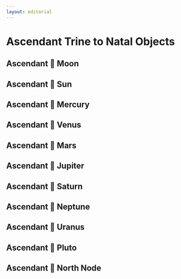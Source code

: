 ```yaml
---
layout: editorial
---
```


# Ascendant Trine to Natal Objects

## Ascendant 🔺 Moon

## Ascendant 🔺 Sun&#x20;

## Ascendant 🔺  Mercury&#x20;

## Ascendant 🔺  Venus&#x20;

## Ascendant 🔺  Mars&#x20;

## Ascendant 🔺  Jupiter&#x20;

## Ascendant 🔺  Saturn&#x20;

## Ascendant 🔺  Neptune&#x20;

## Ascendant 🔺 Uranus&#x20;

## Ascendant 🔺 Pluto&#x20;

## Ascendant 🔺 North Node&#x20;
